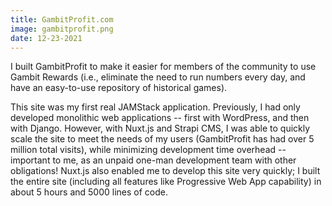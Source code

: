 ```yaml
---
title: GambitProfit.com
image: gambitprofit.png
date: 12-23-2021
---
```


I built GambitProfit to make it easier for members of the community to use Gambit Rewards (i.e., eliminate the need to run numbers every day, and have an easy-to-use repository of historical games).

This site was my first real JAMStack application. Previously, I had only developed monolithic web applications -- first with WordPress, and then with Django. However, with Nuxt.js and Strapi CMS, I was able to quickly scale the site to meet the needs of my users (GambitProfit has had over 5 million total visits), while minimizing development time overhead -- important to me, as an unpaid one-man development team with other obligations! Nuxt.js also enabled me to develop this site very quickly; I built the entire site (including all features like Progressive Web App capability) in about 5 hours and 5000 lines of code.